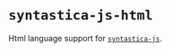 # `syntastica-js-html`

Html language support for [`syntastica-js`](https://www.npmjs.com/package/@syntastica/core).
